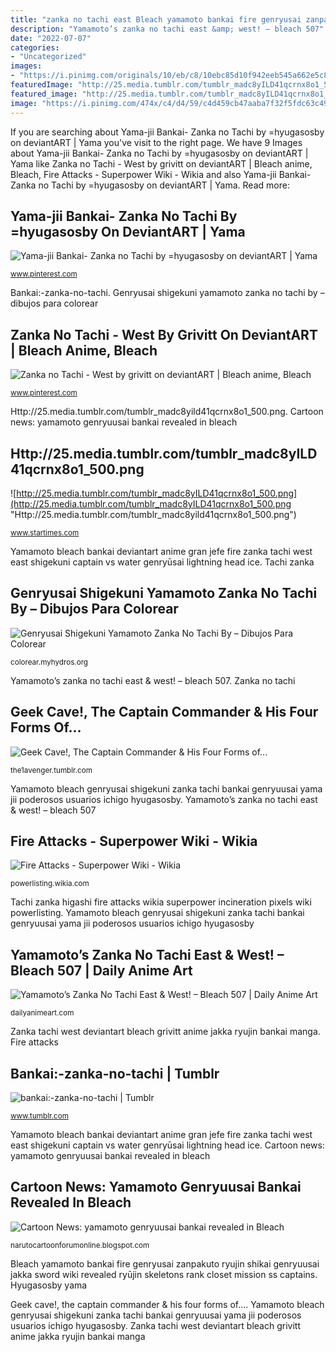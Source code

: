 ```yaml
---
title: "zanka no tachi east Bleach yamamoto bankai fire genryusai zanpakuto ryujin shikai genryuusai jakka sword wiki revealed ryūjin skeletons rank closet mission ss captains"
description: "Yamamoto’s zanka no tachi east &amp; west! – bleach 507"
date: "2022-07-07"
categories:
- "Uncategorized"
images:
- "https://i.pinimg.com/originals/10/eb/c8/10ebc85d10f942eeb545a662e5c8bc38.jpg"
featuredImage: "http://25.media.tumblr.com/tumblr_madc8yILD41qcrnx8o1_500.png"
featured_image: "http://25.media.tumblr.com/tumblr_madc8yILD41qcrnx8o1_500.png"
image: "https://i.pinimg.com/474x/c4/d4/59/c4d459cb47aaba7f32f5fdc63c49432b--yamamoto-bleach.jpg"
---
```


If you are searching about Yama-jii Bankai- Zanka no Tachi by =hyugasosby on deviantART | Yama you've visit to the right page. We have 9 Images about Yama-jii Bankai- Zanka no Tachi by =hyugasosby on deviantART | Yama like Zanka no Tachi - West by grivitt on deviantART | Bleach anime, Bleach, Fire Attacks - Superpower Wiki - Wikia and also Yama-jii Bankai- Zanka no Tachi by =hyugasosby on deviantART | Yama. Read more:

## Yama-jii Bankai- Zanka No Tachi By =hyugasosby On DeviantART | Yama

![Yama-jii Bankai- Zanka no Tachi by =hyugasosby on deviantART | Yama](https://i.pinimg.com/474x/c4/d4/59/c4d459cb47aaba7f32f5fdc63c49432b--yamamoto-bleach.jpg "Genryusai shigekuni yamamoto zanka no tachi by – dibujos para colorear")

<small>www.pinterest.com</small>

Bankai:-zanka-no-tachi. Genryusai shigekuni yamamoto zanka no tachi by – dibujos para colorear

## Zanka No Tachi - West By Grivitt On DeviantART | Bleach Anime, Bleach

![Zanka no Tachi - West by grivitt on deviantART | Bleach anime, Bleach](https://i.pinimg.com/originals/10/eb/c8/10ebc85d10f942eeb545a662e5c8bc38.jpg "Yamamoto’s zanka no tachi east &amp; west! – bleach 507")

<small>www.pinterest.com</small>

Http://25.media.tumblr.com/tumblr_madc8yild41qcrnx8o1_500.png. Cartoon news: yamamoto genryuusai bankai revealed in bleach

## Http://25.media.tumblr.com/tumblr_madc8yILD41qcrnx8o1_500.png

![http://25.media.tumblr.com/tumblr_madc8yILD41qcrnx8o1_500.png](http://25.media.tumblr.com/tumblr_madc8yILD41qcrnx8o1_500.png "Http://25.media.tumblr.com/tumblr_madc8yild41qcrnx8o1_500.png")

<small>www.startimes.com</small>

Yamamoto bleach bankai deviantart anime gran jefe fire zanka tachi west east shigekuni captain vs water genryūsai lightning head ice. Tachi zanka

## Genryusai Shigekuni Yamamoto Zanka No Tachi By – Dibujos Para Colorear

![Genryusai Shigekuni Yamamoto Zanka No Tachi By – Dibujos Para Colorear](https://cdnb.artstation.com/p/assets/images/images/001/683/599/large/sam-kh-yamamoto-final.jpg?1450794767 "Tachi zanka higashi fire attacks wikia superpower incineration pixels wiki powerlisting")

<small>colorear.myhydros.org</small>

Yamamoto’s zanka no tachi east &amp; west! – bleach 507. Zanka no tachi

## Geek Cave!, The Captain Commander &amp; His Four Forms Of...

![Geek Cave!, The Captain Commander &amp; His Four Forms of...](https://64.media.tumblr.com/tumblr_mayct0u7p41rtljjxo2_1280.png "Geek cave!, the captain commander &amp; his four forms of...")

<small>the1avenger.tumblr.com</small>

Yamamoto bleach genryusai shigekuni zanka tachi bankai genryuusai yama jii poderosos usuarios ichigo hyugasosby. Yamamoto’s zanka no tachi east &amp; west! – bleach 507

## Fire Attacks - Superpower Wiki - Wikia

![Fire Attacks - Superpower Wiki - Wikia](http://img1.wikia.nocookie.net/__cb20130625200946/powerlisting/images/thumb/1/1d/Zanka_no_Tachi%2C_Higashi_-_Kyokujitsujin.png/500px-Zanka_no_Tachi%2C_Higashi_-_Kyokujitsujin.png "Fire attacks")

<small>powerlisting.wikia.com</small>

Tachi zanka higashi fire attacks wikia superpower incineration pixels wiki powerlisting. Yamamoto bleach genryusai shigekuni zanka tachi bankai genryuusai yama jii poderosos usuarios ichigo hyugasosby

## Yamamoto’s Zanka No Tachi East &amp; West! – Bleach 507 | Daily Anime Art

![Yamamoto’s Zanka No Tachi East &amp; West! – Bleach 507 | Daily Anime Art](http://dailyanimeart.files.wordpress.com/2012/09/yamamoto_bankai_by_gran_jefe-d5em51y.jpg "Geek cave!, the captain commander &amp; his four forms of...")

<small>dailyanimeart.com</small>

Zanka tachi west deviantart bleach grivitt anime jakka ryujin bankai manga. Fire attacks

## Bankai:-zanka-no-tachi | Tumblr

![bankai:-zanka-no-tachi | Tumblr](https://78.media.tumblr.com/260b6b5656fc9e011ac87b20fa7966c3/tumblr_o4rhiu6hyx1sz52ueo8_500.jpg "Geek cave!, the captain commander &amp; his four forms of...")

<small>www.tumblr.com</small>

Yamamoto bleach bankai deviantart anime gran jefe fire zanka tachi west east shigekuni captain vs water genryūsai lightning head ice. Cartoon news: yamamoto genryuusai bankai revealed in bleach

## Cartoon News: Yamamoto Genryuusai Bankai Revealed In Bleach

![Cartoon News: yamamoto genryuusai bankai revealed in Bleach](https://1.bp.blogspot.com/-YbgVsKg4vzQ/UFLewMj3Y7I/AAAAAAAAADQ/hAxQKPnUjtA/s1600/Bleach_yamajii0215.jpg "Http://25.media.tumblr.com/tumblr_madc8yild41qcrnx8o1_500.png")

<small>narutocartoonforumonline.blogspot.com</small>

Bleach yamamoto bankai fire genryusai zanpakuto ryujin shikai genryuusai jakka sword wiki revealed ryūjin skeletons rank closet mission ss captains. Hyugasosby yama

Geek cave!, the captain commander &amp; his four forms of.... Yamamoto bleach genryusai shigekuni zanka tachi bankai genryuusai yama jii poderosos usuarios ichigo hyugasosby. Zanka tachi west deviantart bleach grivitt anime jakka ryujin bankai manga
